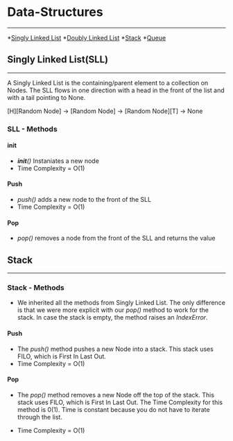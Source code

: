# Data-Structures
-------------------
*[Singly Linked List](https://codefellows.github.io/sea-python-401d7/lectures/linked_list.html)
*[Doubly Linked List](https://codefellows.github.io/sea-python-401d7/lectures/double_linked_list.html)
*[Stack](https://codefellows.github.io/sea-python-401d7/lectures/stack.html)
*[Queue](https://codefellows.github.io/sea-python-401d7/lectures/queue.html)

## Singly Linked List(SLL)
-----------------------

A Singly Linked List is the containing/parent element to a collection on Nodes. The SLL flows in one direction with a head in the front of the list and with a tail pointing to None.

[H][Random Node] -> [Random Node] -> [Random Node][T] -> None
### SLL - Methods

#### __init__
* *__init__()* Instaniates a new node
* Time Complexity = O(1)

#### Push
* *push()* adds a new node to the front of the SLL
* Time Complexity = O(1)

#### Pop
* *pop()* removes a node from the front of the SLL and returns the value


## Stack
-------------------
### Stack - Methods
* We inherited all the methods from Singly Linked List. The only difference is that we were more explicit with our *pop()* method to work for the stack. In case the stack is empty, the method raises an *IndexError*.

#### Push
* The *push()* method pushes a new Node into a stack. This stack uses FILO, which is First In Last Out.
* Time Complexity  = O(1)

#### Pop
* The *pop()* method removes a new Node off the top of the stack. This stack uses FILO, which is First In Last Out.
The Time Complexity for this method is 0(1). Time is constant because you do not have to iterate through the list.

* Time Complexity = O(1)